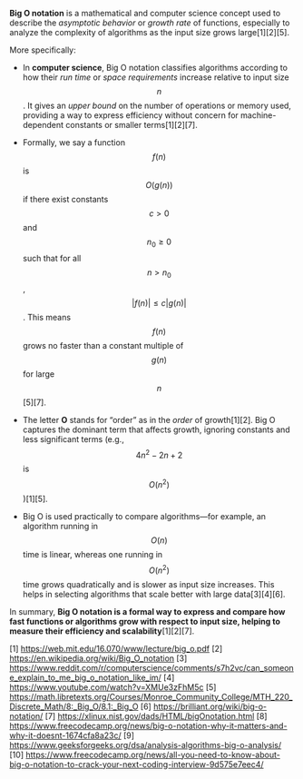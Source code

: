 **Big O notation** is a mathematical and computer science concept used to describe the _asymptotic behavior_ or _growth rate_
of functions, especially to analyze the complexity of algorithms as the input size grows large[1][2][5].

More specifically:

- In **computer science**, Big O notation classifies algorithms according to how their _run time_ or _space requirements_
  increase relative to input size $$n$$. It gives an _upper bound_ on the number of operations or memory used, providing a
  way to express efficiency without concern for machine-dependent constants or smaller terms[1][2][7].

- Formally, we say a function $$f(n)$$ is $$O(g(n))$$ if there exist constants $$c > 0$$ and $$n_0 \geq 0$$ such that for all
  $$n > n_0$$, $$|f(n)| \leq c|g(n)|$$. This means $$f(n)$$ grows no faster than a constant multiple of $$g(n)$$ for large
  $$n$$[5][7].

- The letter **O** stands for “order” as in the _order_ of growth[1][2]. Big O captures the dominant term that affects
  growth, ignoring constants and less significant terms (e.g., $$4n^2 - 2n + 2$$ is $$O(n^2)$$)[1][5].

- Big O is used practically to compare algorithms—for example, an algorithm running in $$O(n)$$ time is linear, whereas one
  running in $$O(n^2)$$ time grows quadratically and is slower as input size increases. This helps in selecting algorithms
  that scale better with large data[3][4][6].

In summary, **Big O notation is a formal way to express and compare how fast functions or algorithms grow with respect to
input size, helping to measure their efficiency and scalability**[1][2][7].

[1] https://web.mit.edu/16.070/www/lecture/big_o.pdf [2] https://en.wikipedia.org/wiki/Big_O_notation [3]
https://www.reddit.com/r/computerscience/comments/s7h2vc/can_someone_explain_to_me_big_o_notation_like_im/ [4]
https://www.youtube.com/watch?v=XMUe3zFhM5c [5]
https://math.libretexts.org/Courses/Monroe_Community_College/MTH_220_Discrete_Math/8:_Big_O/8.1:_Big_O [6]
https://brilliant.org/wiki/big-o-notation/ [7] https://xlinux.nist.gov/dads/HTML/bigOnotation.html [8]
https://www.freecodecamp.org/news/big-o-notation-why-it-matters-and-why-it-doesnt-1674cfa8a23c/ [9]
https://www.geeksforgeeks.org/dsa/analysis-algorithms-big-o-analysis/ [10]
https://www.freecodecamp.org/news/all-you-need-to-know-about-big-o-notation-to-crack-your-next-coding-interview-9d575e7eec4/
